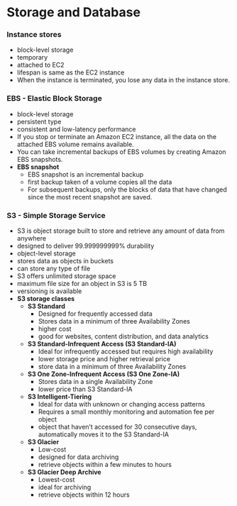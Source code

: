 # Storage and Database

### Instance stores
  - block-level storage
  - temporary
  - attached to EC2
  - lifespan is same as the EC2 instance
  - When the instance is terminated, you lose any data in the instance store.

### EBS - Elastic Block Storage
  - block-level storage
  - persistent type
  - consistent and low-latency performance
  - If you stop or terminate an Amazon EC2 instance, all the data on the attached EBS volume remains available.
  - You can take incremental backups of EBS volumes by creating Amazon EBS snapshots.
  - **EBS snapshot**
    - EBS snapshot is an incremental backup
    - first backup taken of a volume copies all the data
    - For subsequent backups, only the blocks of data that have changed since the most recent snapshot are saved. 

### S3 - Simple Storage Service
  - S3 is object storage built to store and retrieve any amount of data from anywhere
  - designed to deliver 99.999999999% durability
  - object-level storage
  - stores data as objects in buckets
  - can store any type of file
  - S3 offers unlimited storage space
  - maximum file size for an object in S3 is 5 TB
  - versioning is available
  - **S3 storage classes**
    - **S3 Standard**
      - Designed for frequently accessed data
      - Stores data in a minimum of three Availability Zones
      - higher cost
      - good for websites, content distribution, and data analytics
    - **S3 Standard-Infrequent Access (S3 Standard-IA)**
      - Ideal for infrequently accessed but requires high availability
      - lower storage price and higher retrieval price
      - store data in a minimum of three Availability Zones
    - **S3 One Zone-Infrequent Access (S3 One Zone-IA)**
      - Stores data in a single Availability Zone
      - lower price than S3 Standard-IA
    - **S3 Intelligent-Tiering**
      - Ideal for data with unknown or changing access patterns
      - Requires a small monthly monitoring and automation fee per object
      - object that haven’t accessed for 30 consecutive days, automatically moves it to the S3 Standard-IA
    - **S3 Glacier**
      - Low-cost
      - designed for data archiving
      - retrieve objects within a few minutes to hours
    - **S3 Glacier Deep Archive**
      - Lowest-cost
      - ideal for archiving
      - retrieve objects within 12 hours
